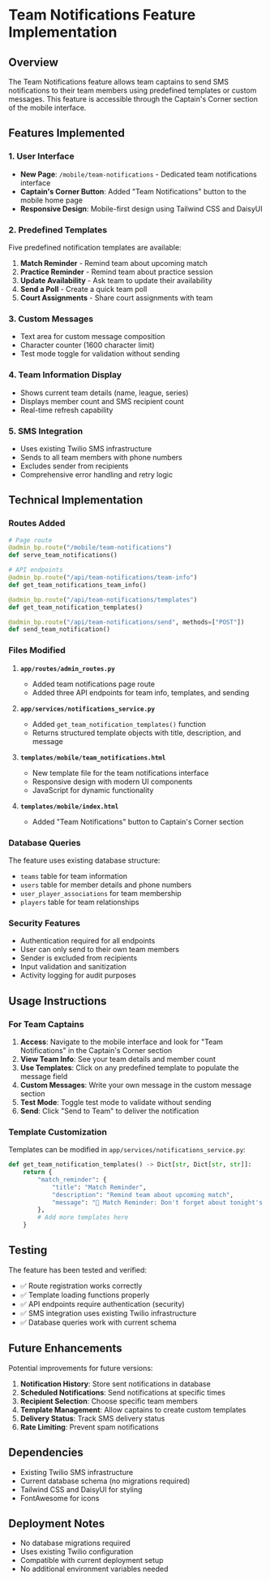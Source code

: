 # Team Notifications Feature Implementation

## Overview

The Team Notifications feature allows team captains to send SMS notifications to their team members using predefined templates or custom messages. This feature is accessible through the Captain's Corner section of the mobile interface.

## Features Implemented

### 1. User Interface
- **New Page**: `/mobile/team-notifications` - Dedicated team notifications interface
- **Captain's Corner Button**: Added "Team Notifications" button to the mobile home page
- **Responsive Design**: Mobile-first design using Tailwind CSS and DaisyUI

### 2. Predefined Templates
Five predefined notification templates are available:

1. **Match Reminder** - Remind team about upcoming match
2. **Practice Reminder** - Remind team about practice session  
3. **Update Availability** - Ask team to update their availability
4. **Send a Poll** - Create a quick team poll
5. **Court Assignments** - Share court assignments with team

### 3. Custom Messages
- Text area for custom message composition
- Character counter (1600 character limit)
- Test mode toggle for validation without sending

### 4. Team Information Display
- Shows current team details (name, league, series)
- Displays member count and SMS recipient count
- Real-time refresh capability

### 5. SMS Integration
- Uses existing Twilio SMS infrastructure
- Sends to all team members with phone numbers
- Excludes sender from recipients
- Comprehensive error handling and retry logic

## Technical Implementation

### Routes Added
```python
# Page route
@admin_bp.route("/mobile/team-notifications")
def serve_team_notifications()

# API endpoints
@admin_bp.route("/api/team-notifications/team-info")
def get_team_notifications_team_info()

@admin_bp.route("/api/team-notifications/templates") 
def get_team_notification_templates()

@admin_bp.route("/api/team-notifications/send", methods=["POST"])
def send_team_notification()
```

### Files Modified

1. **`app/routes/admin_routes.py`**
   - Added team notifications page route
   - Added three API endpoints for team info, templates, and sending

2. **`app/services/notifications_service.py`**
   - Added `get_team_notification_templates()` function
   - Returns structured template objects with title, description, and message

3. **`templates/mobile/team_notifications.html`**
   - New template file for the team notifications interface
   - Responsive design with modern UI components
   - JavaScript for dynamic functionality

4. **`templates/mobile/index.html`**
   - Added "Team Notifications" button to Captain's Corner section

### Database Queries

The feature uses existing database structure:
- `teams` table for team information
- `users` table for member details and phone numbers
- `user_player_associations` for team membership
- `players` table for team relationships

### Security Features

- Authentication required for all endpoints
- User can only send to their own team members
- Sender is excluded from recipients
- Input validation and sanitization
- Activity logging for audit purposes

## Usage Instructions

### For Team Captains

1. **Access**: Navigate to the mobile interface and look for "Team Notifications" in the Captain's Corner section
2. **View Team Info**: See your team details and member count
3. **Use Templates**: Click on any predefined template to populate the message field
4. **Custom Messages**: Write your own message in the custom message section
5. **Test Mode**: Toggle test mode to validate without sending
6. **Send**: Click "Send to Team" to deliver the notification

### Template Customization

Templates can be modified in `app/services/notifications_service.py`:

```python
def get_team_notification_templates() -> Dict[str, Dict[str, str]]:
    return {
        "match_reminder": {
            "title": "Match Reminder",
            "description": "Remind team about upcoming match", 
            "message": "🏓 Match Reminder: Don't forget about tonight's match!..."
        },
        # Add more templates here
    }
```

## Testing

The feature has been tested and verified:
- ✅ Route registration works correctly
- ✅ Template loading functions properly
- ✅ API endpoints require authentication (security)
- ✅ SMS integration uses existing Twilio infrastructure
- ✅ Database queries work with current schema

## Future Enhancements

Potential improvements for future versions:

1. **Notification History**: Store sent notifications in database
2. **Scheduled Notifications**: Send notifications at specific times
3. **Recipient Selection**: Choose specific team members
4. **Template Management**: Allow captains to create custom templates
5. **Delivery Status**: Track SMS delivery status
6. **Rate Limiting**: Prevent spam notifications

## Dependencies

- Existing Twilio SMS infrastructure
- Current database schema (no migrations required)
- Tailwind CSS and DaisyUI for styling
- FontAwesome for icons

## Deployment Notes

- No database migrations required
- Uses existing Twilio configuration
- Compatible with current deployment setup
- No additional environment variables needed 